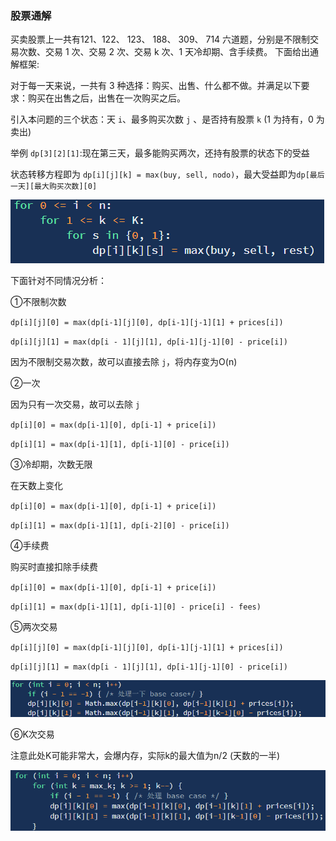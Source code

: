 ### 股票通解

买卖股票上一共有121、122、 123、 188、 309、 714 六道题，分别是不限制交易次数、交易 1 次、交易 2 次、交易 k 次、1 天冷却期、含手续费。
下面给出通解框架:

对于每一天来说，一共有 3 种选择：购买、出售、什么都不做。并满足以下要求：购买在出售之后，出售在一次购买之后。

引入本问题的三个状态：天 `i`、最多购买次数 `j` 、是否持有股票 `k`  (1 为持有，0 为卖出)

举例 `dp[3][2][1]`:现在第三天，最多能购买两次，还持有股票的状态下的受益

状态转移方程即为 `dp[i][j][k] = max(buy, sell, nodo)`，最大受益即为`dp[最后一天][最大购买次数][0]` 

<img src="img/股票通解.jpg">

下面针对不同情况分析：

①不限制次数

`dp[i][j][0] = max(dp[i-1][j][0], dp[i-1][j-1][1] + prices[i])`

`dp[i][j][1] = max(dp[i - 1][j][1], dp[i-1][j-1][0] - price[i])`

因为不限制交易次数，故可以直接去除 `j`，将内存变为O(n)

②一次

因为只有一次交易，故可以去除 `j` 

`dp[i][0] = max(dp[i-1][0], dp[i-1] + price[i])`

`dp[i][1] = max(dp[i-1][1], dp[i-1][0] - price[i])`



③冷却期，次数无限

在天数上变化

`dp[i][0] = max(dp[i-1][0], dp[i-1] + price[i])`

`dp[i][1] = max(dp[i-1][1], dp[i-2][0] - price[i])`



④手续费

购买时直接扣除手续费

`dp[i][0] = max(dp[i-1][0], dp[i-1] + price[i])`

`dp[i][1] = max(dp[i-1][1], dp[i-1][0] - price[i] - fees)`



⑤两次交易

`dp[i][j][0] = max(dp[i-1][j][0], dp[i-1][j-1][1] + prices[i])`

`dp[i][j][1] = max(dp[i - 1][j][1], dp[i-1][j-1][0] - price[i])`

<img src="img/股票2次交易.jpg">

⑥K次交易

注意此处K可能非常大，会爆内存，实际k的最大值为n/2 (天数的一半)

<img src="img/股票k次交易.jpg">